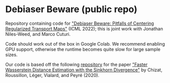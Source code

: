 # Debiaser Beware (public repo)
Repository containing code for ["Debiaser Beware: Pitfalls of Centering Regularized Transport Maps"](https://arxiv.org/pdf/2202.08919.pdf) (ICML 2022); this is joint work with Jonathan Niles-Weed, and Marco Cuturi.

Code should work out of the box in Google Colab. We recommend enabling GPU support, otherwise the runtime becomes quite slow for large sample sizes.

Our code is based off the following [repository](https://gitlab.com/proussillon/wasserstein-estimation-sinkhorn-divergence) for the paper ["Faster Wasserstein Distance Estimation with the Sinkhorn Divergence"](https://arxiv.org/pdf/2006.08172.pdf) by Chizat, Roussillon, Léger, Vialard, and Peyré (2020). 
